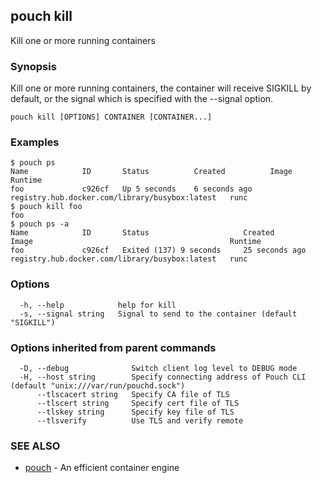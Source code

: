## pouch kill

Kill one or more running containers

### Synopsis

Kill one or more running containers, the container will receive SIGKILL by default, or the signal which is specified with the --signal option.

```
pouch kill [OPTIONS] CONTAINER [CONTAINER...]
```

### Examples

```
$ pouch ps
Name            ID       Status          Created          Image                                            Runtime
foo             c926cf   Up 5 seconds    6 seconds ago    registry.hub.docker.com/library/busybox:latest   runc
$ pouch kill foo
foo
$ pouch ps -a
Name            ID       Status                     Created          Image                                            Runtime
foo             c926cf   Exited (137) 9 seconds     25 seconds ago   registry.hub.docker.com/library/busybox:latest   runc
```

### Options

```
  -h, --help            help for kill
  -s, --signal string   Signal to send to the container (default "SIGKILL")
```

### Options inherited from parent commands

```
  -D, --debug              Switch client log level to DEBUG mode
  -H, --host string        Specify connecting address of Pouch CLI (default "unix:///var/run/pouchd.sock")
      --tlscacert string   Specify CA file of TLS
      --tlscert string     Specify cert file of TLS
      --tlskey string      Specify key file of TLS
      --tlsverify          Use TLS and verify remote
```

### SEE ALSO

* [pouch](pouch.md)	 - An efficient container engine

